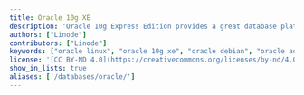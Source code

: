 ```yaml
---
title: Oracle 10g XE
description: 'Oracle 10g Express Edition provides a great database platform for development purposes, relational database study, or small to mid-size production environments.'
authors: ["Linode"]
contributors: ["Linode"]
keywords: ["oracle linux", "oracle 10g xe", "oracle debian", "oracle administration"]
license: '[CC BY-ND 4.0](https://creativecommons.org/licenses/by-nd/4.0)'
show_in_lists: true
aliases: ['/databases/oracle/']
---
```



